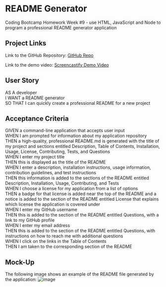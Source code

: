 # README Generator
Coding Bootcamp Homework Week #9 - use HTML, JavaScript and Node to program a professional README generator application 

## Project Links
Link to the GitHub Repository: [GitHub Repo](https://github.com/lvaillancourt8/README-Generator)

Link to the demo video: [Screencastify Demo Video](https://drive.google.com/file/d/1X95VVprU9-XvUEcKOqFGNBdB30RQo2-K/view?usp=sharing)

## User Story

AS A developer  
I WANT a README generator  
SO THAT I can quickly create a professional README for a new project  


## Acceptance Criteria

GIVEN a command-line application that accepts user input  
WHEN I am prompted for information about my application repository  
THEN a high-quality, professional README.md is generated with the title of my project and sections entitled Description, Table of Contents, Installation, Usage, License, Contributing, Tests, and Questions  
WHEN I enter my project title  
THEN this is displayed as the title of the README  
WHEN I enter a description, installation instructions, usage information, contribution guidelines, and test instructions  
THEN this information is added to the sections of the README entitled Description, Installation, Usage, Contributing, and Tests  
WHEN I choose a license for my application from a list of options  
THEN a badge for that license is added near the top of the README and a notice is added to the section of the README entitled License that explains which license the application is covered under  
WHEN I enter my GitHub username  
THEN this is added to the section of the README entitled Questions, with a link to my GitHub profile  
WHEN I enter my email address  
THEN this is added to the section of the README entitled Questions, with instructions on how to reach me with additional questions  
WHEN I click on the links in the Table of Contents  
THEN I am taken to the corresponding section of the README  


## Mock-Up

The following image shows an example of the README file generated by the application:
![image](https://user-images.githubusercontent.com/55712456/129933977-97a31a1c-925a-4f0e-8b5d-b7df4cabbb0a.png)

